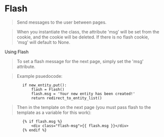 
# Flash #


> Send messages to the user between pages.

> When you instantiate the class, the attribute 'msg' will be set from the
> cookie, and the cookie will be deleted. If there is no flash cookie, 'msg'
> will default to None.

Using Flash


> To set a flash message for the next page, simply set the 'msg' attribute.

> Example psuedocode:
```
        if new_entity.put():
            flash = Flash()
            flash.msg = 'Your new entity has been created!'
            return redirect_to_entity_list()
```
> Then in the template on the next page (you must pass flash to the template as a variable for this work):
```
        {% if flash.msg %}
            <div class="flash-msg">{{ flash.msg }}</div>
        {% endif %}
```